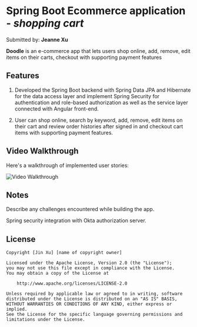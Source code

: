 # Spring Boot Ecommerce application - *shopping cart*

Submitted by: **Jeanne Xu**

**Doodle** is an e-commerce app that lets users shop online, add, remove, edit items on their carts, checkout with supporting payment features


## Features

1.  Developed the Spring Boot backend with Spring Data JPA and Hibernate for the data access layer and implement Spring Security for authentication and role-based authorization as well as the service layer connected with Angular front-end.

2.  User can shop online, search by keyword, add, remove, edit items on their cart and review order histories after signed in and checkout cart items with supporting payment features. 
 
## Video Walkthrough

Here's a walkthrough of implemented user stories:

<img src='https://youtu.be/y3oVCmIuPtk' title='Video Walkthrough' width='' alt='Video Walkthrough' />


## Notes

Describe any challenges encountered while building the app.

Spring security integration with Okta authorization server. 

## License

    Copyright [Jin Xu] [name of copyright owner]

    Licensed under the Apache License, Version 2.0 (the "License");
    you may not use this file except in compliance with the License.
    You may obtain a copy of the License at

        http://www.apache.org/licenses/LICENSE-2.0

    Unless required by applicable law or agreed to in writing, software
    distributed under the License is distributed on an "AS IS" BASIS,
    WITHOUT WARRANTIES OR CONDITIONS OF ANY KIND, either express or implied.
    See the License for the specific language governing permissions and
    limitations under the License.